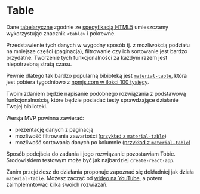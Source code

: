 # Table

Dane [tabelaryczne](https://sjp.pwn.pl/slowniki/tabelaryczny.html) zgodnie ze [specyfikacją HTML5](https://www.w3.org/TR/2014/REC-html5-20141028/tabular-data.html) umieszczamy wykorzystując znacznik `<table>` i pokrewne.

Przedstawienie tych danych w wygodny sposób tj. z możliwością podziału na mniejsze części (paginacja), filtrowanie czy ich sortowanie jest bardzo przydatne. Tworzenie tych funkcjonalności za każdym razem jest niepotrzebną stratą czasu.

Pewnie dlatego tak bardzo popularną bibioteką jest [`material-table`](https://github.com/mbrn/material-table), która jest pobiera tygodniowo z [npmjs.com w ilości 100 tysięcy](https://www.npmjs.com/package/material-table).

Twoim zdaniem będzie napisanie podobnego rozwiązania z podstawową funkcjonalnością, które będzie posiadać testy sprawdzające działanie Twojej biblioteki.

Wersja MVP powinna zawierać:
- prezentację danych z paginacją
- możliwość filtrowania zawartości ([przykład z `material-table`](https://material-table.com/#/docs/features/filtering))
- możliwość sortowania danych po kolumnie ([przykład z `material-table`](https://material-table.com/#/docs/features/sorting))

Sposób podejścia do zadania i jego rozwiązanie pozostawiam Tobie. Środowiskiem testowym może być jak najbardziej `create-react-app`.

Zanim przejdziesz do działania proponuje zapoznać się dokładniej jak działa `material-table`. Możesz zacząć od [wideo na YouTube](https://www.youtube.com/watch?v=0YqZ9837dIE), a potem zaimplemntować kilka swoich rozwiazań.













